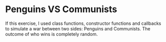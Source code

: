 # Penguins VS Communists

If this exercise, I used class functions, constructor functions and callbacks to simulate a war between two sides: Penguins and Communists. The outcome of who wins is completely random. 
